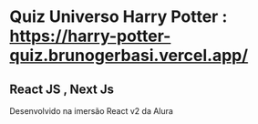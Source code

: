 # Quiz Universo Harry Potter : https://harry-potter-quiz.brunogerbasi.vercel.app/

## React JS , Next Js

Desenvolvido na imersão React v2 da Alura
